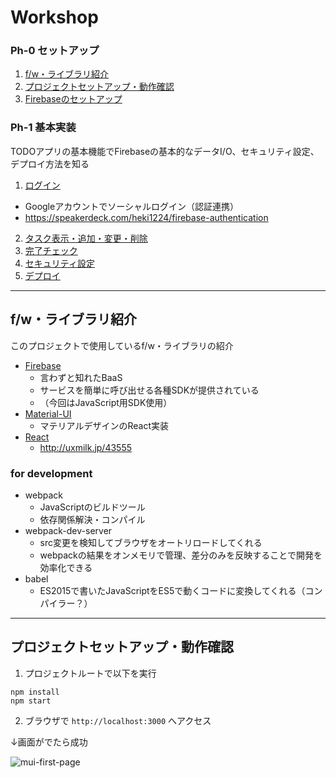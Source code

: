 Workshop
==============

### Ph-0 セットアップ

1. [f/w・ライブラリ紹介](#fwライブラリ紹介)
2. [プロジェクトセットアップ・動作確認](#プロジェクトセットアップ動作確認)
3. [Firebaseのセットアップ](0-3_SETUP_FIREBASE.md)

### Ph-1 基本実装

TODOアプリの基本機能でFirebaseの基本的なデータI/O、セキュリティ設定、デプロイ方法を知る

1. [ログイン](1-1_LOGIN.md)
  - Googleアカウントでソーシャルログイン（認証連携）
  - https://speakerdeck.com/heki1224/firebase-authentication
2. [タスク表示・追加・変更・削除](1-2_TASK.md)
3. [完了チェック](1-3_COMPLETE.md)
4. [セキュリティ設定](1-4_SET_SEC.md)
5. [デプロイ](1-5_DEPLOY.md)

---

## f/w・ライブラリ紹介

このプロジェクトで使用しているf/w・ライブラリの紹介

- [Firebase](https://firebase.google.com/?hl=ja)
  - 言わずと知れたBaaS
  - サービスを簡単に呼び出せる各種SDKが提供されている
  - （今回はJavaScript用SDK使用）
- [Material-UI](http://www.material-ui.com)
  - マテリアルデザインのReact実装
- [React](https://facebook.github.io/react/)
  - http://uxmilk.jp/43555

### for development

- webpack
  - JavaScriptのビルドツール
  - 依存関係解決・コンパイル
- webpack-dev-server
  - src変更を検知してブラウザをオートリロードしてくれる
  - webpackの結果をオンメモリで管理、差分のみを反映することで開発を効率化できる
- babel
  - ES2015で書いたJavaScriptをES5で動くコードに変換してくれる（コンパイラー？）

---

## プロジェクトセットアップ・動作確認

1. プロジェクトルートで以下を実行

```
npm install
npm start
```

2. ブラウザで `http://localhost:3000` へアクセス

↓画面がでたら成功

![mui-first-page](../images/mui-first-page.png)
